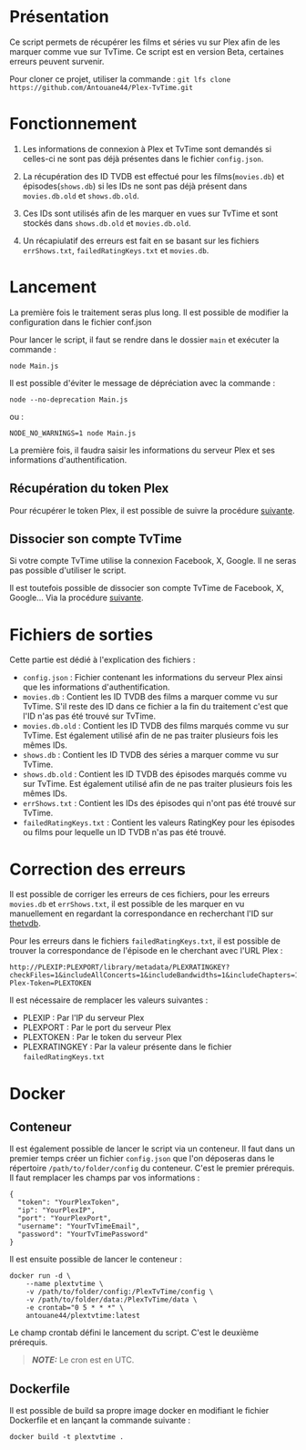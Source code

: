 # Présentation

Ce script permets de récupérer les films et séries vu sur Plex afin de les marquer comme vue sur TvTime. Ce script est en version Beta, certaines erreurs peuvent survenir.

Pour cloner ce projet, utiliser la commande : ```git lfs clone https://github.com/Antouane44/Plex-TvTime.git```

# Fonctionnement

1. Les informations de connexion à Plex et TvTime sont demandés si celles-ci ne sont pas déjà présentes dans le fichier ```config.json```.

2. La récupération des ID TVDB est effectué pour les films(```movies.db```) et épisodes(```shows.db```) si les IDs ne sont pas déjà présent dans ```movies.db.old``` et ```shows.db.old```.

3. Ces IDs sont utilisés afin de les marquer en vues sur TvTime et sont stockés dans ```shows.db.old``` et ```movies.db.old```.

4. Un récapiulatif des erreurs est fait en se basant sur les fichiers ```errShows.txt```, ```failedRatingKeys.txt``` et ```movies.db```.

# Lancement 

La première fois le traitement seras plus long.
Il est possible de modifier la configuration dans le fichier conf.json

Pour lancer le script, il faut se rendre dans le dossier ```main``` et exécuter la commande :

```node Main.js```

Il est possible d'éviter le message de dépréciation avec la commande :

```node --no-deprecation Main.js```

ou :

```NODE_NO_WARNINGS=1 node Main.js```

La première fois, il faudra saisir les informations du serveur Plex et ses informations d'authentification.

## Récupération du token Plex

Pour récupérer le token Plex, il est possible de suivre la procédure [suivante](https://support.plex.tv/articles/204059436-finding-an-authentication-token-x-plex-token/).

## Dissocier son compte TvTime

Si votre compte TvTime utilise la connexion Facebook, X, Google. Il ne seras pas possible d'utiliser le script.

Il est toutefois possible de dissocier son compte TvTime de Facebook, X, Google... Via la procédure [suivante](https://tvtime.zendesk.com/hc/en-us/articles/360014600033-I-don-t-have-Facebook-Twitter-anymore-how-can-I-log-in#:~:text=No%20worries%2C%20we've%20got,of%20your%20social%20media%20account).


# Fichiers de sorties

Cette partie est dédié à l'explication des fichiers : 
* ```config.json``` : Fichier contenant les informations du serveur Plex ainsi que les informations d'authentification.
* ```movies.db``` : Contient les ID TVDB des films a marquer comme vu sur TvTime. S'il reste des ID dans ce fichier a la fin du traitement c'est que l'ID n'as pas été trouvé sur TvTime.
* ```movies.db.old``` : Contient les ID TVDB des films marqués comme vu sur TvTime. Est également utilisé afin de ne pas traiter plusieurs fois les mêmes IDs.
* ```shows.db``` : Contient les ID TVDB des séries a marquer comme vu sur TvTime.
* ```shows.db.old``` : Contient les ID TVDB des épisodes marqués comme vu sur TvTime. Est également utilisé afin de ne pas traiter plusieurs fois les mêmes IDs.
* ```errShows.txt``` : Contient les IDs des épisodes qui n'ont pas été trouvé sur TvTime.
* ```failedRatingKeys.txt``` : Contient les valeurs RatingKey pour les épisodes ou films pour lequelle un ID TVDB n'as pas été trouvé.

# Correction des erreurs

Il est possible de corriger les erreurs de ces fichiers, pour les erreurs ```movies.db``` et ```errShows.txt```, il est possible de les marquer en vu manuellement en regardant la correspondance en recherchant l'ID sur [thetvdb](https://thetvdb.com/).

Pour les erreurs dans le fichiers ```failedRatingKeys.txt```, il est possible de trouver la correspondance de l'épisode en le cherchant avec l'URL Plex :
```
http://PLEXIP:PLEXPORT/library/metadata/PLEXRATINGKEY?checkFiles=1&includeAllConcerts=1&includeBandwidths=1&includeChapters=1&includeChildren=1&includeConcerts=1&includeExtras=1&includeFields=1&includeGeolocation=1&includeLoudnessRamps=1&includeMarkers=1&includeOnDeck=1&includePopularLeaves=1&includePreferences=1&includeRelated=1&includeRelatedCount=1&includeReviews=1&includeStations=1&X-Plex-Token=PLEXTOKEN
```
Il est nécessaire de remplacer les valeurs suivantes :
* PLEXIP : Par l'IP du serveur Plex
* PLEXPORT : Par le port du serveur Plex
* PLEXTOKEN : Par le token du serveur Plex
* PLEXRATINGKEY : Par la valeur présente dans le fichier ```failedRatingKeys.txt```

# Docker
## Conteneur

Il est également possible de lancer le script via un conteneur. Il faut dans un premier temps créer un fichier ```config.json``` que l'on déposeras dans le répertoire ```/path/to/folder/config``` du conteneur. C'est le premier prérequis.
Il faut remplacer les champs par vos informations :
```
{
  "token": "YourPlexToken",
  "ip": "YourPlexIP",
  "port": "YourPlexPort",
  "username": "YourTvTimeEmail",
  "password": "YourTvTimePassword"
}
```

Il est ensuite possible de lancer le conteneur :

```
docker run -d \
	--name plextvtime \
	-v /path/to/folder/config:/PlexTvTime/config \
	-v /path/to/folder/data:/PlexTvTime/data \
	-e crontab="0 5 * * *" \
	antouane44/plextvtime:latest
```

Le champ crontab défini le lancement du script. C'est le deuxième prérequis.

> **_NOTE:_** Le cron est en UTC.

## Dockerfile

Il est possible de build sa propre image docker en modifiant le fichier Dockerfile et en lançant la commande suivante :

```docker build -t plextvtime .```

